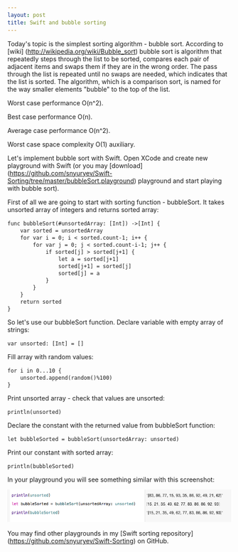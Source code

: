 ```yaml
---
layout: post
title: Swift and bubble sorting
---
```


Today's topic is the simplest sorting algorithm - bubble sort. According to [wiki] (http://wikipedia.org/wiki/Bubble_sort) bubble sort is algorithm that repeatedly steps through the list to be sorted, compares each pair of adjacent items and swaps them if they are in the wrong order. The pass through the list is repeated until no swaps are needed, which indicates that the list is sorted. The algorithm, which is a comparison sort, is named for the way smaller elements "bubble" to the top of the list. 

Worst case performance O(n^2).

Best case performance	O(n).

Average case performance O(n^2).

Worst case space complexity O(1) auxiliary.

Let's implement bubble sort with Swift. Open XCode and create new playground with Swift (or you may [download] (https://github.com/snyuryev/Swift-Sorting/tree/master/bubbleSort.playground) playground and start playing with bubble sort). 

First of all we are going to start with sorting function - bubbleSort. It takes unsorted array of integers and returns sorted array:

``` 
func bubbleSort(#unsortedArray: [Int]) ->[Int] {
    var sorted = unsortedArray
    for var i = 0; i < sorted.count-1; i++ {
        for var j = 0; j < sorted.count-i-1; j++ {
            if sorted[j] > sorted[j+1] {
                let a = sorted[j+1]
                sorted[j+1] = sorted[j]
                sorted[j] = a
            }
        }
    }
    return sorted
}
```

So let's use our bubbleSort function. Declare variable with empty array of strings:

```
var unsorted: [Int] = []
```

Fill array with random values:

```
for i in 0...10 {
    unsorted.append(random()%100)
}
```

Print unsorted array - check that values are unsorted:

```
println(unsorted)
```

Declare the constant with the returned value from bubbleSort function:

``` 
let bubbleSorted = bubbleSort(unsortedArray: unsorted)
```

Print our constant with sorted array:

``` 
println(bubbleSorted)
```

In your playground you will see something similar with this screenshot:

![Bubble sort playground](https://raw.githubusercontent.com/snyuryev/snyuryev.github.io/master/images/bubbleSortPlayground.png)

You may find other playgrounds in my [Swift sorting repository] (https://github.com/snyuryev/Swift-Sorting) on GitHub. 
